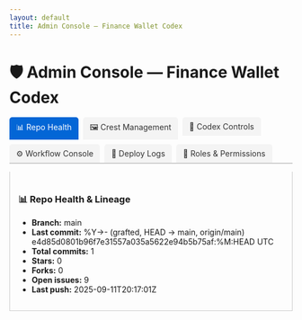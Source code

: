 ```yaml
---
layout: default
title: Admin Console — Finance Wallet Codex
---
```


# 🛡️ Admin Console — Finance Wallet Codex

<div class="tabs">
  <ul class="tab-links">
    <li class="active"><a href="#admin-tab1">📊 Repo Health</a></li>
    <li><a href="#admin-tab2">🖼 Crest Management</a></li>
    <li><a href="#admin-tab3">📜 Codex Controls</a></li>
    <li><a href="#admin-tab4">⚙️ Workflow Console</a></li>
    <li><a href="#admin-tab5">📄 Deploy Logs</a></li>
    <li><a href="#admin-tab6">🔐 Roles & Permissions</a></li>
  </ul>
  <div class="tab-content">
    <div id="admin-tab1" class="tab active" data-perm="health:view">
      <h3>📊 Repo Health & Lineage</h3>
      <ul>
        <li><strong>Branch:</strong> main</li>
        <li><strong>Last commit:</strong> %Y->- (grafted, HEAD -> main, origin/main) e4d85d0801b96f7e31557a035a5622e94b5b75af:%M:HEAD UTC</li>
        <li><strong>Total commits:</strong> 1</li>
        <li><strong>Stars:</strong> 0</li>
        <li><strong>Forks:</strong> 0</li>
        <li><strong>Open issues:</strong> 9</li>
        <li><strong>Last push:</strong> 2025-09-11T20:17:01Z</li>
      </ul>
    </div>
    <div id="admin-tab2" class="tab" data-perm="crest:write">
      <h3>🖼 Crest Management</h3>
      <p><a href="../assets/impact-crests/">View all crests</a></p>
    </div>
    <div id="admin-tab3" class="tab" data-perm="codex:write">
      <h3>📜 Codex Index Controls</h3>
      <p><a href="../codex-index.md">Regenerate Codex Index</a></p>
    </div>
    <div id="admin-tab4" class="tab" data-perm="workflows:dispatch">
      <h3>⚙️ Workflow Console</h3>
      <ul>
        <li><a href="https://github.com/Alli-Adeleke/Finance_Wallet_Onboarding_Tm/actions">View Actions</a></li>
        <li><a href="https://github.com/Alli-Adeleke/Finance_Wallet_Onboarding_Tm/actions/workflows/pages.yml">Trigger Pages Deploy</a></li>
      </ul>
    </div>
    <div id="admin-tab5" class="tab" data-perm="logs:view">
      <h3>📄 Pages Deploy Log</h3>
      <p><a href="https://github.com/Alli-Adeleke/Finance_Wallet_Onboarding_Tm/actions/workflows/pages.yml">Latest Logs</a></p>
    </div>
    <div id="admin-tab6" class="tab" data-perm="admin:guardrails">
      <h3>🔐 Roles & Permissions</h3>
      <label for="roleSelect"><strong>Active role:</strong></label>
      <select id="roleSelect">
        <option value="owner">Owner</option>
        <option value="operator">Operator</option>
        <option value="steward">Steward</option>
        <option value="auditor">Auditor</option>
        <option value="contributor">Contributor</option>
        <option value="automation">Automation (Bot)</option>
        <option value="viewer">Viewer</option>
        <option value="board">Board</option>
        <option value="compliance">Compliance</option>
        <option value="audit">Audit</option>
        <option value="partner">Partner</option>
        <option value="guest">Guest</option>
      </select>
      <h4>Role matrix</h4>
      <ul>
        {% for pair in site.data.roles.roles %}
          {% assign key = pair[0] %}{% assign role = pair[1] %}
          <li><strong>{{ role.name }} ({{ key }}):</strong> {{ role.grants | join: ", " }}</li>
        {% endfor %}
      </ul>
      <p><em>UI gating only; enforced via branch protection, CODEOWNERS, environments.</em></p>
    </div>
  </div>
</div>

<style>
.tabs { margin-top: 15px; }
.tab-links { list-style: none; padding: 0; display: flex; gap: 8px; border-bottom: 2px solid #ccc; flex-wrap: wrap; }
.tab-links a { padding: 8px 12px; background: #f4f4f4; color: #333; text-decoration: none; border-radius: 5px 5px 0 0; display: block; }
.tab-links li.active a { background: #0366d6; color: #fff; }
.tab-content .tab { display: none; padding: 15px; border: 1px solid #ccc; border-top: none; }
.tab-content .tab.active { display: block; }
</style>

<script>
document.addEventListener("DOMContentLoaded",function(){
  // tabs
  const l=document.querySelectorAll(".tab-links a"), t=document.querySelectorAll(".tab");
  l.forEach(a=>a.addEventListener("click",e=>{
    e.preventDefault();
    l.forEach(x=>x.parentElement.classList.remove("active"));
    t.forEach(n=>n.classList.remove("active"));
    a.parentElement.classList.add("active");
    document.querySelector(a.getAttribute("href")).classList.add("active");
  }));
  // role gating
  const saved=localStorage.getItem("fw_role")||"viewer";
  const sel=document.getElementById("roleSelect");
  if(sel){ sel.value=saved; sel.addEventListener("change",()=>{ localStorage.setItem("fw_role",sel.value); applyRole(sel.value); }); }
  const roles = {{ site.data.roles.roles | jsonify }};
  function applyRole(roleKey){ const grants=new Set((roles[roleKey]&&roles[roleKey].grants)||[]);
    document.querySelectorAll("[data-perm]").forEach(el=>{
      el.style.display = grants.has(el.getAttribute("data-perm")) ? "" : "none";
    });
  }
  applyRole(saved);
});
</script>
